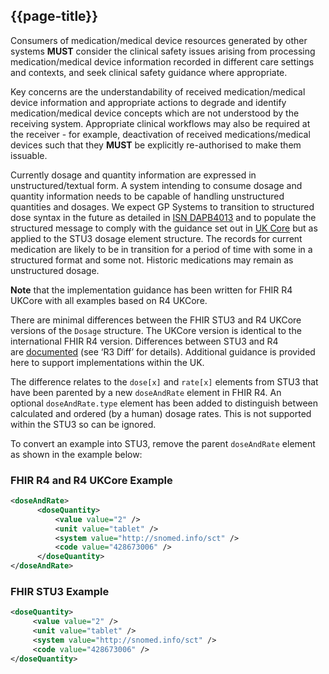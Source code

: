 ## {{page-title}}

Consumers of medication/medical device resources generated by other systems **MUST** consider the clinical safety issues arising from processing medication/medical device information recorded in different care settings and contexts, and seek clinical safety guidance where appropriate.

Key concerns are the understandability of received medication/medical device information and appropriate actions to degrade and identify medication/medical device concepts which are not understood by the receiving system. Appropriate clinical workflows may also be required at the receiver - for example, deactivation of received medications/medical devices such that they **MUST** be explicitly re-authorised to make them issuable.

Currently dosage and quantity information are expressed in unstructured/textual form. A system intending to consume dosage and quantity information needs to be capable of handling unstructured quantities and dosages. We expect GP Systems to transition to structured dose syntax in the future as detailed in [ISN DAPB4013](https://digital.nhs.uk/data-and-information/information-standards/information-standards-and-data-collections-including-extractions/publications-and-notifications/standards-and-collections/dapb4013-medicine-and-allergy-intolerance-data-transfer) and to populate the structured message to comply with the guidance set out in [UK Core](https://simplifier.net/guide/ukcoreimplementationguideformedicines/ElementDosage?version=current#text) but as applied to the STU3 dosage element structure. The records for current medication are likely to be in transition for a period of time with some in a structured format and some not. Historic medications may remain as unstructured dosage.

**Note** that the implementation guidance has been written for FHIR R4 UKCore with all examples based on R4 UKCore.

There are minimal differences between the FHIR STU3 and R4 UKCore versions of the `Dosage` structure. The UKCore version is identical to the international FHIR R4 version. Differences between STU3 and R4 are [documented](https://hl7.org/fhir/R4/dosage.html#tabs-Dosage-diff) (see ‘R3 Diff’ for details). Additional guidance is provided here to support implementations within the UK.

The difference relates to the `dose[x]` and `rate[x]` elements from STU3 that have been parented by a new `doseAndRate` element in FHIR R4. An optional `doseAndRate.type` element has been added to distinguish between calculated and ordered (by a human) dosage rates. This is not supported within the STU3 so can be ignored.

To convert an example into STU3, remove the parent `doseAndRate` element as shown in the example below:

### FHIR R4 and R4 UKCore Example

```xml
<doseAndRate>
      <doseQuantity>
          <value value="2" />
          <unit value="tablet" />
          <system value="http://snomed.info/sct" />
          <code value="428673006" />
      </doseQuantity>
</doseAndRate>
```

### FHIR STU3 Example

```xml
<doseQuantity>
     <value value="2" />
     <unit value="tablet" />
     <system value="http://snomed.info/sct" />
     <code value="428673006" />
</doseQuantity>
```